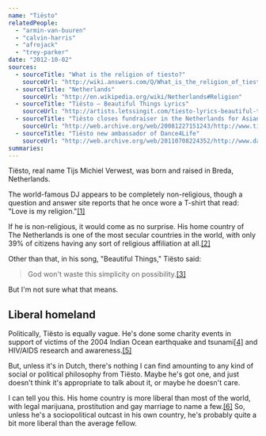 ```yaml
---
name: "Tiësto"
relatedPeople:
  - "armin-van-buuren"
  - "calvin-harris"
  - "afrojack"
  - "trey-parker"
date: "2012-10-02"
sources:
  - sourceTitle: "What is the religion of tiesto?"
    sourceUrl: "http://wiki.answers.com/Q/What_is_the_religion_of_tiesto"
  - sourceTitle: "Netherlands"
    sourceUrl: "http://en.wikipedia.org/wiki/Netherlands#Religion"
  - sourceTitle: "Tiësto – Beautiful Things Lyrics"
    sourceUrl: "http://artists.letssingit.com/tiesto-lyrics-beautiful-things-jhb17d7#axzz2EdBvnj2G"
  - sourceTitle: "Tiësto closes fundraiser in the Netherlands for Asian tsunami victims"
    sourceUrl: "http://web.archive.org/web/20081227151243/http://www.tiesto.com/content/tpl_news.asp?nid=71&step=10&pid=NaN"
  - sourceTitle: "Tiësto new ambassador of Dance4Life"
    sourceUrl: "http://web.archive.org/web/20110708224352/http://www.dance4life.com/en_4life_news_article/2160"
summaries:
---
```


Tiësto, real name Tijs Michiel Verwest, was born and raised in Breda, Netherlands.

The world-famous DJ appears to be completely non-religious, though a question and answer site reports that he once wore a T-shirt that read: "Love is my religion."<a class="source-citation" href="#http%3A%2F%2Fwiki.answers.com%2FQ%2FWhat_is_the_religion_of_tiesto" title="What is the religion of tiesto?">[1]</a>

If he is non-religious, it would come as no surprise. His home country of The Netherlands is one of the most secular countries in the world, with only 39% of citizens having any sort of religious affiliation at all.<a class="source-citation" href="#http%3A%2F%2Fen.wikipedia.org%2Fwiki%2FNetherlands%23Religion" title="Netherlands">[2]</a>

Other than that, in his song, "Beautiful Things," Tiësto said:

>God won't waste this simplicity on possibility.<a class="source-citation" href="#http%3A%2F%2Fartists.letssingit.com%2Ftiesto-lyrics-beautiful-things-jhb17d7%23axzz2EdBvnj2G" title="Tiësto – Beautiful Things Lyrics">[3]</a>

But I'm not sure what that means.


## Liberal homeland

Politically, Tiësto is equally vague. He's done some charity events in support of victims of the 2004 Indian Ocean earthquake and tsunami<a class="source-citation" href="#http%3A%2F%2Fweb.archive.org%2Fweb%2F20081227151243%2Fhttp%3A%2F%2Fwww.tiesto.com%2Fcontent%2Ftpl_news.asp%3Fnid%3D71%26step%3D10%26pid%3DNaN" title="Tiësto closes fundraiser in the Netherlands for Asian tsunami victims">[4]</a> and HIV/AIDS research and awareness.<a class="source-citation" href="#http%3A%2F%2Fweb.archive.org%2Fweb%2F20110708224352%2Fhttp%3A%2F%2Fwww.dance4life.com%2Fen_4life_news_article%2F2160" title="Tiësto new ambassador of Dance4Life">[5]</a>

But, unless it's in Dutch, there's nothing I can find amounting to any kind of social or political philosophy from Tiësto. Maybe he's got one, and just doesn't think it's appropriate to talk about it, or maybe he doesn't care.

I can tell you this. His home country is more liberal than most of the world, with legal marijuana, prostitution and gay marriage to name a few.<a class="source-citation" href="#http%3A%2F%2Fen.wikipedia.org%2Fwiki%2FNetherlands%23Religion" title="Netherlands">[6]</a> So, unless he's a sociopolitical outcast in his own country, he's probably quite a bit more liberal than the average fellow.
